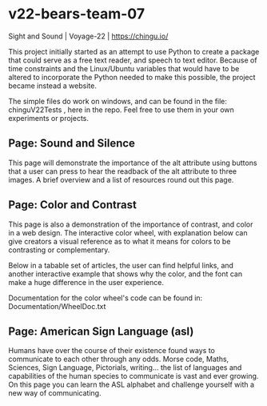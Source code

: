# v22-bears-team-07
Sight and Sound | Voyage-22 | https://chingu.io/

This project initially started as an attempt to use Python to create a package that could serve as a free text reader, and speech to text editor.
Because of time constraints and the Linux/Ubuntu variables that would have to be altered to incorporate the Python needed to make this possible, the 
project became instead a website.

The simple files do work on windows, and can be found in the file: chinguV22Tests , here in the repo.  Feel free to use them in your own experiments or projects.


## Page:  Sound and Silence

This page will demonstrate the importance of the alt attribute using buttons that a user can press to hear the readback of the alt attribute to three images.
A brief overview and a list of resources round out this page.

## Page: Color and Contrast 

This page is also a demonstration of the importance of contrast, and color in a web design.   The interactive color wheel, with explanation below can give creators
a visual reference as to what it means for colors to be contrasting or complementary.

Below in a tabable set of articles, the user can find helpful links, and another interactive example that shows why the color, and the font can make a huge difference
in the user experience. 

Documentation for the color wheel's code can be found in: Documentation/WheelDoc.txt 

## Page: American Sign Language (asl)

Humans have over the course of their existence found ways to communicate to each other through any odds.   Morse code, Maths, Sciences, Sign Language, Pictorials, writing... the list of languages and capabilities of the human species to communicate is vast and ever growing.  On this page you can learn the ASL alphabet and challenge yourself with a new way of communicating.  
